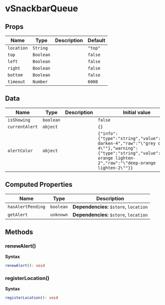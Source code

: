 # vSnackbarQueue

## Props

| Name       | Type      | Description | Default |
| ---------- | --------- | ----------- | ------- |
| `location` | `String`  |             | `"top"` |
| `top`      | `Boolean` |             | `false` |
| `left`     | `Boolean` |             | `false` |
| `right`    | `Boolean` |             | `false` |
| `bottom`   | `Boolean` |             | `false` |
| `timeout`  | `Number`  |             | `6000`  |

## Data

| Name           | Type      | Description | Initial value                                                                                                                                                                |
| -------------- | --------- | ----------- | ---------------------------------------------------------------------------------------------------------------------------------------------------------------------------- |
| `isShowing`    | `boolean` |             | `false`                                                                                                                                                                      |
| `currentAlert` | `object`  |             | `{}`                                                                                                                                                                         |
| `alertColor`   | `object`  |             | `{"info":{"type":"string","value":"grey darken-4","raw":"\"grey darken-4\""},"warning":{"type":"string","value":"deep-orange lighten-2","raw":"\"deep-orange lighten-2\""}}` |

## Computed Properties

| Name              | Type      | Description                            |
| ----------------- | --------- | -------------------------------------- |
| `hasAlertPending` | `boolean` | **Dependencies:** `$store`, `location` |
| `getAlert`        | `unknown` | **Dependencies:** `$store`, `location` |

## Methods

### renewAlert()

**Syntax**

```typescript
renewAlert(): void
```

### registerLocation()

**Syntax**

```typescript
registerLocation(): void
```
